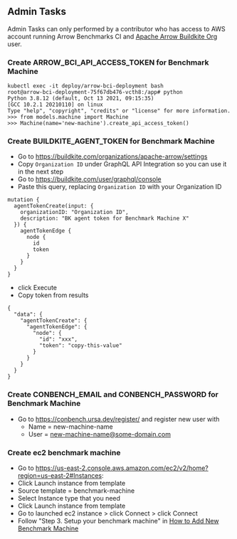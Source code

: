 ## Admin Tasks

Admin Tasks can only performed by a contributor who has access to AWS account running Arrow Benchmarks CI and
[Apache Arrow Buildkite Org](https://buildkite.com/organizations/apache-arrow) user.

### Create ARROW_BCI_API_ACCESS_TOKEN for Benchmark Machine
```shell script
kubectl exec -it deploy/arrow-bci-deployment bash
root@arrow-bci-deployment-75f67db476-vcth8:/app# python
Python 3.8.12 (default, Oct 13 2021, 09:15:35)
[GCC 10.2.1 20210110] on linux
Type "help", "copyright", "credits" or "license" for more information.
>>> from models.machine import Machine
>>> Machine(name='new-machine').create_api_access_token()
```

### Create BUILDKITE_AGENT_TOKEN for Benchmark Machine
- Go to https://buildkite.com/organizations/apache-arrow/settings
- Copy `Organization ID` under GraphQL API Integration so you can use it in the next step
- Go to https://buildkite.com/user/graphql/console
- Paste this query, replacing `Organization ID` with your Organization ID
```
mutation {
  agentTokenCreate(input: {
    organizationID: "Organization ID",
    description: "BK agent token for Benchmark Machine X"
  }) {
    agentTokenEdge {
      node {
        id
        token
      }
    }
  }
}
```
- click Execute
- Copy token from results
```
{
  "data": {
    "agentTokenCreate": {
      "agentTokenEdge": {
        "node": {
          "id": "xxx",
          "token": "copy-this-value"
        }
      }
    }
  }
}
```

### Create CONBENCH_EMAIL and CONBENCH_PASSWORD for Benchmark Machine
- Go to https://conbench.ursa.dev/register/ and register new user with
    - Name = new-machine-name
    - User = new-machine-name@some-domain.com

### Create ec2 benchmark machine
- Go to https://us-east-2.console.aws.amazon.com/ec2/v2/home?region=us-east-2#Instances:
- Click Launch instance from template
- Source template = benchmark-machine
- Select Instance type that you need
- Click Launch instance from template
- Go to launched ec2 instance > click Connect > click Connect
- Follow "Step 3. Setup your benchmark machine" in [How to Add New Benchmark Machine](how-to-add-new-benchmark-machine-for-running-apache-arrow-benchmarks.md)
